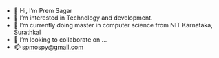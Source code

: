 - 👋 Hi, I’m Prem Sagar
- 👀 I’m interested in Technology and development.
- 🌱 I’m currently doing master in computer science from NIT Karnataka, Surathkal
- 💞️ I’m looking to collaborate on ...
- 📫 spmospy@gmail.com

<!---
mospy-prem/mospy-prem is a ✨ special ✨ repository because its `README.md` (this file) appears on your GitHub profile.
You can click the Preview link to take a look at your changes.
--->
